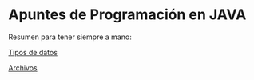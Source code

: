 # Apuntes de Programación en JAVA

Resumen para tener siempre a mano:

[Tipos de datos](https://davidbermudez.github.io/Java/files/types.html)

[Archivos](https://davidbermudez.github.io/Java/files/files.html)
